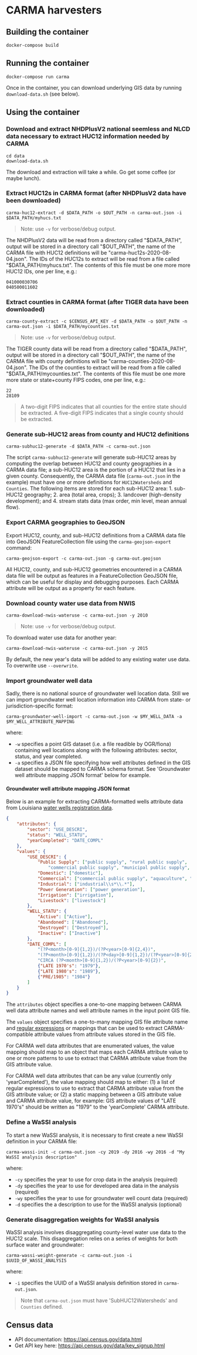 # CARMA harvesters

## Building the container
```
docker-compose build
```

## Running the container
```
docker-compose run carma
```

Once in the container, you can download underlying GIS data by running `download-data.sh` (see below).

## Using the container

### Download and extract NHDPlusV2 national seemless and NLCD data necessary to extract HUC12 information needed by CARMA
```
cd data
download-data.sh
```
The download and extraction will take a while. Go get some coffee (or maybe lunch).

### Extract HUC12s in CARMA format (after NHDPlusV2 data have been downloaded)
```
carma-huc12-extract -d $DATA_PATH -o $OUT_PATH -n carma-out.json -i $DATA_PATH/myhucs.txt
```

> Note: use `-v` for verbose/debug output.

The NHDPlusV2 data will be read from a directory called "$DATA_PATH",
output will be stored in a directory call "$OUT_PATH", the name of the CARMA file with HUC12 definitions will be
"carma-huc12s-2020-08-04.json". The IDs of the HUC12s to extract will be read from a file called
"$DATA_PATH/myhucs.txt". The contents of this file must be one more more HUC12 IDs, one per line, e.g.:
```
041000030706
040500011602
```

### Extract counties in CARMA format (after TIGER data have been downloaded)
```
carma-county-extract -c $CENSUS_API_KEY -d $DATA_PATH -o $OUT_PATH -n carma-out.json -i $DATA_PATH/mycounties.txt
```

> Note: use `-v` for verbose/debug output.

The TIGER county data will be read from a directory called "$DATA_PATH",
output will be stored in a directory call "$OUT_PATH", the name of the CARMA file with county definitions will be
"carma-counties-2020-08-04.json". The IDs of the counties to extract will be read from a file called
"$DATA_PATH/mycounties.txt". The contents of this file must be one more more state or state+county FIPS codes,
one per line, e.g.:
```
22
28109
```

> A two-digit FIPS indicates that all counties for the entire state should be extracted.
> A five-digit FIPS indicates that a single county should be extracted.

### Generate sub-HUC12 areas from county and HUC12 definitions
```
carma-subhuc12-generate -d $DATA_PATH -c carma-out.json
```

The script `carma-subhuc12-generate` will generate sub-HUC12 areas by computing the overlap between HUC12 and county
geographies in a CARMA data file; a sub-HUC12 area is the portion of a HUC12 that lies in a given county. Consequently,
the CARMA data file (`carma-out.json` in the example) must have one or more definitions for `HUC12Watersheds` and
`Counties`. The following items are stored for each sub-HUC12 area: 1. sub-HUC12 geography; 2. area (total area, crops);
3. landcover (high-density development); and 4. stream stats data (max order, min level, mean annual flow).

### Export CARMA geographies to GeoJSON
Export HUC12, county, and sub-HUC12 definitions from a CARMA data file into GeoJSON FeatureCollection file using the
`carma-geojson-export` command:
```
carma-geojson-export -c carma-out.json -g carma-out.geojson
```

All HUC12, county, and sub-HUC12 geometries encountered in a CARMA data file will be output as features
in a FeatureCollection GeoJSON file, which can be useful for display and debugging purposes. Each CARMA attribute will
be output as a property for each feature.

### Download county water use data from NWIS
```
carma-download-nwis-wateruse -c carma-out.json -y 2010
```

> Note: use `-v` for verbose/debug output.

To download water use data for another year:
```
carma-download-nwis-wateruse -c carma-out.json -y 2015
```

By default, the new year's data will be added to any existing water use data. To overwrite
use `--overwrite`.

### Import groundwater well data
Sadly, there is no national source of groundwater well location data. Still we can import groundwater well location
information into CARMA from state- or jurisdiction-specific format:
```
carma-groundwater-well-import -c carma-out.json -w $MY_WELL_DATA -a $MY_WELL_ATTRIBUTE_MAPPING
```

where:
- `-w` specifies a point GIS dataset (i.e. a file readible by OGR/fiona) containing well locations along with the
following attributes: sector, status, and year completed.
- `-a` specifies a JSON file specifying how well attributes defined in the GIS dataset should be mapped to CARMA
schema format. See 'Groundwater well attribute mapping JSON format' below for example.

#### Groundwater well attribute mapping JSON format
Below is an example for extracting CARMA-formatted wells attribute data from Louisiana
[water wells registration data](https://www.sonris.com).
```json
{
    "attributes": {
        "sector": "USE_DESCRI",
        "status": "WELL_STATU",
        "yearCompleted": "DATE_COMPL"
    },
    "values": {
        "USE_DESCRI": {
            "Public Supply": ["public supply", "rural public supply",
                "commercial public supply", "municipal public supply", "institution public supply"],
            "Domestic": ["domestic"],
            "Commercial": ["commercial public supply", "aquaculture", "oil/gas well rig supply"],
            "Industrial": ["industrial\\s*\\.*"],
            "Power Generation": ["power generation"],
            "Irrigation": ["irrigation"],
            "Livestock": ["livestock"]
        },
        "WELL_STATU": {
            "Active": ["Active"],
            "Abandoned": ["Abandoned"],
            "Destroyed": ["Destroyed"],
            "Inactive": ["Inactive"]
        },
        "DATE_COMPL": [
            "(?P<month>[0-9]{1,2})/(?P<year>[0-9]{2,4})",
            "(?P<month>[0-9]{1,2})/(?P<day>[0-9]{1,2})/(?P<year>[0-9]{2,4})",
            "CIRCA (?P<month>[0-9]{1,2})/(?P<year>[0-9]{2})",
            {"LATE 1970's": "1979"},
            {"LATE 1980's": "1989"},
            {"PRE/1985": "1984"}
        ]
    }
}
```

The `attributes` object specifies a one-to-one mapping between CARMA well data attribute names
and well attribute names in the input point GIS file.

The `values` object specifies a one-to-many mapping GIS file attribute name and
[regular expressions](https://docs.python.org/3/library/re.html) or mappings that can be used to
extract CARMA-compatible attribute values from attribute values stored in the GIS file.

For CARMA well data attributes that are enumerated values, the value mapping should map to an object that maps each
CARMA attribute value to one or more patterns to use to extract that CARMA attribute value from the
GIS attribute value.

For CARMA well data attributes that can be any value (currently only 'yearCompleted'), the value mapping should map
to either: (1) a list of regular expressions to use to extract that CARMA attribute value from the
GIS attribute value; or (2) a static mapping between a GIS attribute value and CARMA attribute value, for example:
GIS attribute values of "LATE 1970's" should be written as "1979" to the 'yearComplete' CARMA attribute.

### Define a WaSSI analysis
To start a new WaSSI analysis, it is necessary to first create a new WaSSI definition in your CARMA file:
```
carma-wassi-init -c carma-out.json -cy 2019 -dy 2016 -wy 2016 -d "My WaSSI analysis description"
```

where:
- `-cy` specifies the year to use for crop data in the analysis (required)
- `-dy` specifies the year to use for developed area data in the analysis (required)
- `-wy` specifies the year to use for groundwater well count data (required)
- `-d` specifies the a description to use for the WaSSI analysis (optional)

### Generate disaggregation weights for WaSSI analysis
WaSSI analysis involves disaggregating county-level water use data to the HUC12 scale. This disaggregation relies on
a series of weights for both surface water and groundwater:
```
carma-wassi-weight-generate -c carma-out.json -i $UUID_OF_WASSI_ANALYSIS
```

where:
- `-i` specifies the UUID of a WaSSI analysis definition stored in `carma-out.json`.

> Note that `carma-out.json` must have 'SubHUC12Watersheds' and `Counties` defined.

## Census data

* API documentation: https://api.census.gov/data.html
* Get API key here: https://api.census.gov/data/key_signup.html
